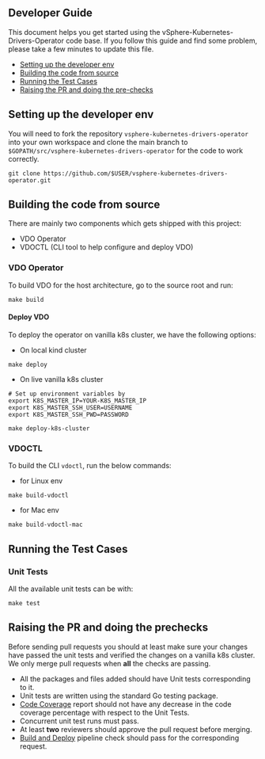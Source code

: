 ## Developer Guide

This document helps you get started using the vSphere-Kubernetes-Drivers-Operator code base. If you follow this guide and find some problem, please take a few minutes to update this file.

- [Setting up the developer env](#setting-up-the-developer-env)
- [Building the code from source](#building-the-code-from-source)
- [Running the Test Cases](#running-the-test-cases)
- [Raising the PR and doing the pre-checks](#Raising-the-PR-and-doing-the-prechecks)


## Setting up the developer env

You will need to fork the repository `vsphere-kubernetes-drivers-operator` into your own workspace and clone the main branch to `$GOPATH/src/vsphere-kubernetes-drivers-operator` for the code to work correctly.

```shell
git clone https://github.com/$USER/vsphere-kubernetes-drivers-operator.git
```

## Building the code from source

There are mainly two components which gets shipped with this project:
- VDO Operator
- VDOCTL (CLI tool to help configure and deploy VDO)

### VDO Operator

To build VDO for the host architecture, go to the source root and run:

```shell
make build
```

#### Deploy VDO

To deploy the operator on vanilla k8s cluster, we have the following options:

- On local kind cluster
```shell
make deploy
```
- On live vanilla k8s cluster
```shell
# Set up environment variables by
export K8S_MASTER_IP=YOUR-K8S_MASTER_IP
export K8S_MASTER_SSH_USER=USERNAME
export K8S_MASTER_SSH_PWD=PASSWORD
```

```shell
make deploy-k8s-cluster
```

### VDOCTL

To build the CLI `vdoctl`, run the below commands:

- for Linux env
```shell
make build-vdoctl
```

- for Mac env
```shell
make build-vdoctl-mac
```

## Running the Test Cases

### Unit Tests

All the available unit tests can be with:

```shell
make test
```

## Raising the PR and doing the prechecks

Before sending pull requests you should at least make sure your changes have passed the unit tests and verified the changes on a vanilla k8s cluster. We only merge pull requests when **all** the checks are passing.

- All the packages and files added should have Unit tests corresponding to it.
- Unit tests are written using the standard Go testing package.
- [Code Coverage](https://codecov.io/gh/vmware-tanzu/vsphere-kubernetes-drivers-operator) report should not have any decrease in the code coverage percentage with respect to the Unit Tests.
- Concurrent unit test runs must pass.
- At least **two** reviewers should approve the pull request before merging.
- [Build and Deploy](https://github.com/vmware-tanzu/vsphere-kubernetes-drivers-operator/actions/workflows/BuildAndDeploy.yml) pipeline check should pass for the corresponding request.